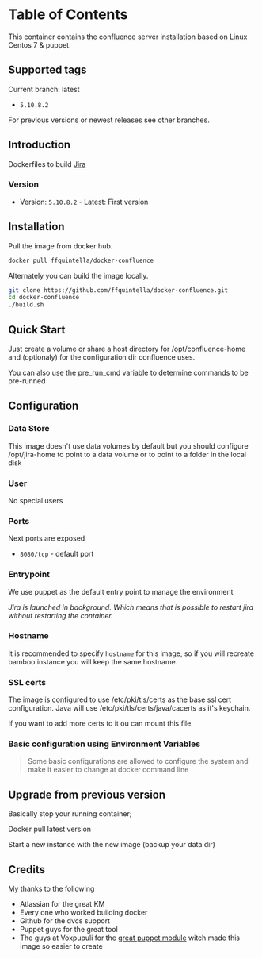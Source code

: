 # Table of Contents

This container contains the confluence server installation based on Linux Centos 7 & puppet.

## Supported tags

Current branch: latest

*  `5.10.8.2`


For previous versions or newest releases see other branches.

## Introduction


Dockerfiles to build [Jira](https://www.atlassian.com/software/jira)


### Version
* Version: `5.10.8.2` - Latest: First version


## Installation

Pull the image from docker hub.

```bash
docker pull ffquintella/docker-confluence
```

Alternately you can build the image locally.

```bash
git clone https://github.com/ffquintella/docker-confluence.git
cd docker-confluence
./build.sh
```

## Quick Start

Just create a volume or share a host directory for /opt/confluence-home and (optionaly) for the configuration dir
confluence uses.

You can also use the pre_run_cmd variable to determine commands to be pre-runned


## Configuration

### Data Store

This image doesn't use data volumes by default but you should configure /opt/jira-home to point to a data volume or to point to a folder in the local disk

### User

No special users

### Ports

Next ports are exposed

* `8080/tcp` - default port


### Entrypoint

We use puppet as the default entry point to manage the environment

*Jira is launched in background. Which means that is possible to restart jira without restarting the container.*

### Hostname

It is recommended to specify `hostname` for this image, so if you will recreate bamboo instance you will keep the same hostname.

### SSL certs
The image is configured to use /etc/pki/tls/certs as the base ssl cert configuration. Java will use /etc/pki/tls/certs/java/cacerts as it's keychain.

If you want to add more certs to it ou can mount this file.

### Basic configuration using Environment Variables

> Some basic configurations are allowed to configure the system and make it easier to change at docker command line


## Upgrade from previous version

Basically stop your running container;

Docker pull latest version

Start a new instance with the new image (backup your data dir)

## Credits

My thanks to the following

- Atlassian for the great KM
- Every one who worked building docker
- Github for the dvcs support
- Puppet guys for the great tool
- The guys at Voxpupuli for the [great puppet module](https://github.com/voxpupuli/puppet-jira) witch made this image so easier to create
